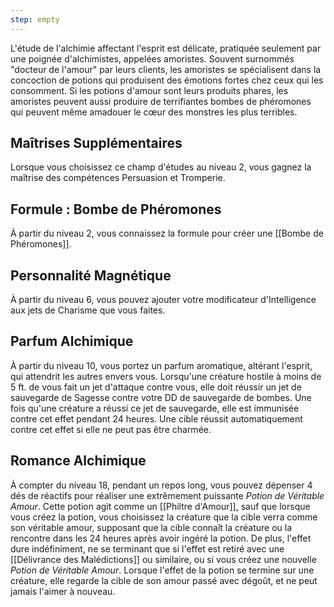 ```yaml
---
step: empty
---
```

L'étude de l'alchimie affectant l'esprit est délicate, pratiquée seulement par une poignée d'alchimistes, appelées amoristes. Souvent surnommés "docteur de l'amour" par leurs clients, les amoristes se spécialisent dans la concoction de potions qui produisent des émotions fortes chez ceux qui les consomment. Si les potions d'amour sont leurs produits phares, les amoristes peuvent aussi produire de terrifiantes bombes de phéromones qui peuvent même amadouer le cœur des monstres les plus terribles.

## Maîtrises Supplémentaires

Lorsque vous choisissez ce champ d'études au niveau 2, vous gagnez la maîtrise des compétences Persuasion et Tromperie.

## Formule : Bombe de Phéromones

À partir du niveau 2, vous connaissez la formule pour créer une [[Bombe de Phéromones]].

## Personnalité Magnétique

À partir du niveau 6, vous pouvez ajouter votre modificateur d'Intelligence aux jets de Charisme que vous faites.

## Parfum Alchimique

À partir du niveau 10, vous portez un parfum aromatique, altérant l'esprit, qui attendrit les autres envers vous. Lorsqu'une créature hostile à moins de 5 ft. de vous fait un jet d'attaque contre vous, elle doit réussir un jet de sauvegarde de Sagesse contre votre DD de sauvegarde de bombes. Une fois qu'une créature a réussi ce jet de sauvegarde, elle est immunisée contre cet effet pendant 24 heures. Une cible réussit automatiquement contre cet effet si elle ne peut pas être charmée.

## Romance Alchimique

À compter du niveau 18, pendant un repos long, vous pouvez dépenser 4 dés de réactifs pour réaliser une extrêmement puissante *Potion de Véritable Amour*. Cette potion agit comme un [[Philtre d'Amour]], sauf que lorsque vous créez la potion, vous choisissez la créature que la cible verra comme son véritable amour, supposant que la cible connaît la créature ou la rencontre dans les 24 heures après avoir ingéré la potion. De plus, l'effet dure indéfiniment, ne se terminant que si l'effet est retiré avec une [[Délivrance des Malédictions]] ou similaire, ou si vous créez une nouvelle *Potion de Véritable Amour*. Lorsque l'effet de la potion se termine sur une créature, elle regarde la cible de son amour passé avec dégoût, et ne peut jamais l'aimer à nouveau. 